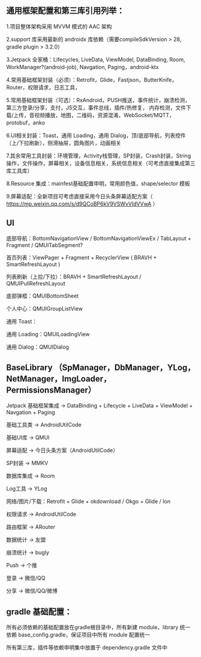 
## 通用框架配置和第三库引用列举：

1.项目整体架构采用 MVVM 模式的 AAC 架构

2.support 库采用最新的 androidx 库依赖（需要compileSdkVersion > 28, gradle plugin > 3.2.0）

3.Jetpack 全家桶：Lifecycles, LiveData, ViewModel, DataBinding, Room, WorkManager?(android-job), Navgation, Paging，android-ktx

4.常用基础框架封装（必须）：Retrofit，Glide，Fastjson，ButterKnife，Router，权限请求，日志工具，

5.常用基础框架封装（可选）：RxAndroid，PUSH推送，事件统计，崩溃检测，第三方登录/分享，支付，JS交互，事件总线，插件/热修复，
                         内存检测，文件下载/上传，音视频播放，地图，二维码，资源混淆，WebSocket/MQTT，protobuf，anko

6.UI相关封装：Toast，通用 Loading，通用 Dialog，顶/底部导航，列表控件（上/下拉刷新），侧滑抽屉，圆角图片，动画相关

7.其余常用工具封装：环境管理，Activity栈管理，SP封装，Crash封装，String操作，文件操作，屏幕相关，设备信息相关，系统信息相关（可考虑直接集成第三库工具库）

8.Resource 集成：mainfest基础配置申明，常用颜色值，shape/selector 模板

9.屏幕适配：全新项目可考虑直接采用今日头条屏幕适配方案（ https://mp.weixin.qq.com/s/d9QCoBP6kV9VSWvVldVVwA ）



## UI

底部导航：BottomNavigationView / BottomNavigationViewEx / TabLayout  +  Fragment  /  QMUITabSegment?

首页列表：ViewPager + Fragment + RecyclerView ( BRAVH + SmartRefreshLayout )

列表刷新（上拉/下拉）：BRAVH + SmartRefreshLayout  /  QMUIPullRefreshLayout

底部弹框：QMUIBottomSheet

个人中心：QMUIGroupListView

通用 Toast：

通用 Loading：QMUILoadingView

通用 Dialog：QMUIDialog



## BaseLibrary （SpManager，DbManager，YLog，NetManager，ImgLoader，PermissionsManager）


Jetpack 基础框架集成 -> DataBinding + Lifecycle + LiveData + ViewModel + Navgation + Paging

基础工具类 -> AndroidUtilCode

基础UI库 -> QMUI

屏幕适配 -> 今日头条方案（AndroidUtilCode）

SP封装 -> MMKV

数据库集成 -> Room

Log工具 -> YLog

网络/图片/下载：Retrofit + Glide + okdownload   /  Okgo + Glide  /  Ion

权限请求 -> AndroidUtilCode

路由框架 -> ARouter


数据统计 -> 友盟

崩溃统计 -> bugly

Push -> 个推

登录 -> 微信/QQ

分享 -> 微信/QQ/微博



## gradle 基础配置：

所有必须依赖的基础配置放在gradle根目录中，所有新建 module，library 统一依赖 base_config.gradle，保证项目中所有 module 配置统一

所有第三库，插件等依赖申明集中放置于 dependency.gradle 文件中


